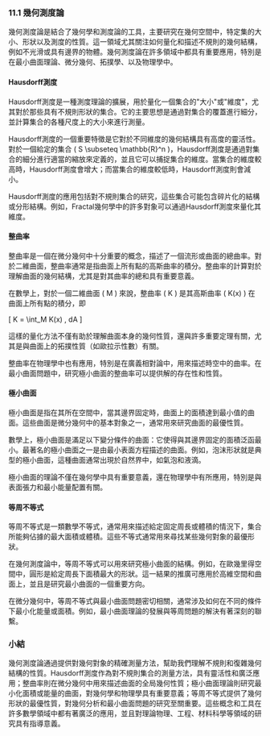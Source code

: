 ### 11.1 幾何測度論

幾何測度論是結合了幾何學和測度論的工具，主要研究在幾何空間中，特定集的大小、形狀以及測度的性質。這一領域尤其關注如何量化和描述不規則的幾何結構，例如不光滑或具有邊界的物體。幾何測度論在許多領域中都具有重要應用，特別是在最小曲面理論、微分幾何、拓撲學、以及物理學中。

#### Hausdorff測度

Hausdorff測度是一種測度理論的擴展，用於量化一個集合的"大小"或"維度"，尤其對於那些具有不規則形狀的集合。它的主要思想是通過對集合的覆蓋進行細分，並計算集合的各種尺度上的大小來進行測量。

Hausdorff測度的一個重要特徵是它對於不同維度的幾何結構具有高度的靈活性。對於一個給定的集合 \( S \subseteq \mathbb{R}^n \)，Hausdorff測度是通過對集合的細分進行適當的縮放來定義的，並且它可以捕捉集合的維度。當集合的維度較高時，Hausdorff測度會增大；而當集合的維度較低時，Hausdorff測度則會減小。

Hausdorff測度的應用包括對不規則集合的研究，這些集合可能包含碎片化的結構或分形結構。例如，Fractal幾何學中的許多對象可以通過Hausdorff測度來量化其維度。

#### 整曲率

整曲率是一個在微分幾何中十分重要的概念，描述了一個流形或曲面的總曲率。對於二維曲面，整曲率通常是指曲面上所有點的高斯曲率的積分。整曲率的計算對於理解曲面的幾何結構，尤其是對其曲率的總和具有重要意義。

在數學上，對於一個二維曲面 \( M \) 來說，整曲率 \( K \) 是其高斯曲率 \( K(x) \) 在曲面上所有點的積分，即

\[
K = \int_M K(x) \, dA
\]

這樣的量化方法不僅有助於理解曲面本身的幾何性質，還與許多重要定理有關，尤其是與曲面上的拓撲性質（如歐拉示性數）有關。

整曲率在物理學中也有應用，特別是在廣義相對論中，用來描述時空中的曲率。在最小曲面問題中，研究極小曲面的整曲率可以提供解的存在性和性質。

#### 極小曲面

極小曲面是指在其所在空間中，當其邊界固定時，曲面上的面積達到最小值的曲面。這些曲面是微分幾何中的基本對象之一，通常用來研究曲面的最優性質。

數學上，極小曲面是滿足以下變分條件的曲面：它使得與其邊界固定的面積泛函最小。最著名的極小曲面之一是由最小表面方程描述的曲面。例如，泡沫形狀就是典型的極小曲面，這種曲面通常出現於自然界中，如氣泡和液滴。

極小曲面的理論不僅在幾何學中具有重要意義，還在物理學中有所應用，特別是與表面張力和最小能量配置有關。

#### 等周不等式

等周不等式是一類數學不等式，通常用來描述給定固定周長或體積的情況下，集合所能夠佔據的最大面積或體積。這些不等式通常用來尋找某些幾何對象的最優形狀。

在幾何測度論中，等周不等式可以用來研究極小曲面的結構。例如，在歐幾里得空間中，圓形是給定周長下面積最大的形狀。這一結果的推廣可應用於高維空間和曲面上，並且是研究最小曲面的一個重要方向。

在微分幾何中，等周不等式與最小曲面問題密切相關，通常涉及如何在不同的條件下最小化能量或面積。例如，最小曲面理論的發展與等周問題的解決有著深刻的聯繫。

### 小結

幾何測度論通過提供對幾何對象的精確測量方法，幫助我們理解不規則和復雜幾何結構的性質。Hausdorff測度作為對不規則集合的測量方法，具有靈活性和廣泛應用；整曲率則在微分幾何中用來描述曲面的全局幾何性質；極小曲面理論則研究最小化面積或能量的曲面，對幾何學和物理學具有重要意義；等周不等式提供了幾何形狀的最優性質，對幾何分析和最小曲面問題的研究至關重要。這些概念和工具在許多數學領域中都有著廣泛的應用，並且對理論物理、工程、材料科學等領域的研究具有指導意義。